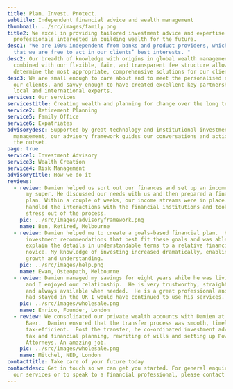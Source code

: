 ```yaml
---
title: Plan. Invest. Protect.
subtitle: Independent financial advice and wealth management
thumbnail: ../src/images/family.png
title2: We excel in providing tailored investment advice and expertise for
  professionals interested in building wealth for the future.
desc1: "We are 100% independent from banks and product providers, which means
  that we are free to act in our clients’ best interests. "
desc2: Our breadth of knowledge with origins in global wealth management,
  combined with our flexible, fair, and transparent fee structure allows us to
  determine the most appropriate, comprehensive solutions for our clients.
desc3: We are small enough to care about and to meet the personalised needs of
  our clients, and savvy enough to have created excellent key partnerships with
  local and international experts.
services: Our services
servicestitle: Creating wealth and planning for change over the long term
service2: Retirement Planning
service5: Family Office
service6: Expatriates
advisorydesc: Supported by great technology and institutional investment
  management, our advisory framework guides our conversations and actions from
  the outset.
page: true
service1: Investment Advisory
service3: Wealth Creation
service4: Risk Management
advisorytitle: How we do it
reviews:
  - review: Damien helped us sort out our finances and set up an income stream from
      my super. He discussed our needs with us and then prepared a financial
      plan. Within a couple of weeks, our income streams were in place. Walbrook
      handled the interactions with the financial institutions and took all the
      stress out of the process.
    pic: ../src/images/advisoryframework.png
    name: Ben, Retired, Melbourne
  - review: Damien helped me to create a goals-based financial plan.  He prepared
      investment recommendations that best fit these goals and was able to
      explain the details in understandable terms to a relative financial
      novice. My knowledge of investing increased dramatically, enabling further
      growth and understanding.
    pic: ../src/images/help.png
    name: Ewan, Osteopath, Melbourne
  - review: Damien managed my savings for eight years while he was living in the UK
      and I enjoyed our relationship.  He is very trustworthy, straight-forward
      and always available when needed.  He is a great professional and if he
      had stayed in the UK I would have continued to use his services.
    pic: ../src/images/wholesale.png
    name: Enrico, Founder, London
  - review: We consolidated our private wealth accounts with Damien at Julius
      Baer.  Damien ensured that the transfer process was smooth, timely and
      tax-efficient.  Post the transfer, he co-ordinated investment advisory,
      tax and financial planning, rewriting of wills and setting up Power of
      Attorneys. An amazing job.
    pic: ../src/images/wholesale.png
    name: Mitchel, NED, London
contacttitle: Take care of your future today
contactdesc: Get in touch so we can get you started. For general enquiries about
  our services or to speak to a financial professional, please contact us.
---
```

